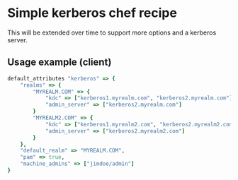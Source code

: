 Simple kerberos chef recipe
===========================

This will be extended over time to support more options and a kerberos server.

Usage example (client)
----------------------

```ruby
default_attributes "kerberos" => {
    "realms" => {
        "MYREALM.COM" => {
            "kdc" => ["kerberos1.myrealm.com", "kerberos2.myrealm.com"],
            "admin_server" => ["kerberos2.myrealm.com"]
        }
        "MYREALM2.COM" => {
            "kdc" => ["kerberos1.myrealm2.com", "kerberos2.myrealm2.com"],
            "admin_server" => ["kerberos2.myrealm2.com"]
        }
    },
    "default_realm" => "MYREALM.COM",
    "pam" => true,
    "machine_admins" => ["jimdoe/admin"]
}
```
